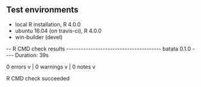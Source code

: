 ## Test environments
* local R installation, R 4.0.0
* ubuntu 16.04 (on travis-ci), R 4.0.0
* win-builder (devel)

-- R CMD check results --------------------------------------- batata 0.1.0 ----
Duration: 39s

0 errors v | 0 warnings v | 0 notes v

R CMD check succeeded

